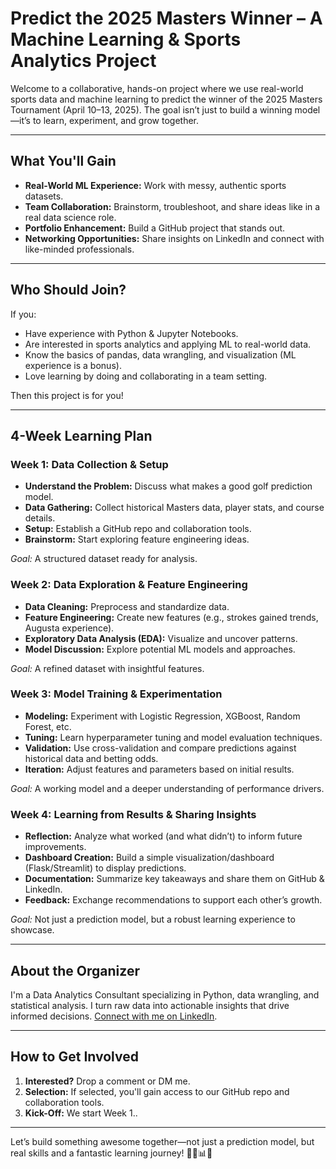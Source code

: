 # Predict the 2025 Masters Winner – A Machine Learning & Sports Analytics Project

Welcome to a collaborative, hands-on project where we use real-world sports data and machine learning to predict the winner of the 2025 Masters Tournament (April 10–13, 2025). The goal isn’t just to build a winning model—it’s to learn, experiment, and grow together.

---

## What You'll Gain

- **Real-World ML Experience:** Work with messy, authentic sports datasets.
- **Team Collaboration:** Brainstorm, troubleshoot, and share ideas like in a real data science role.
- **Portfolio Enhancement:** Build a GitHub project that stands out.
- **Networking Opportunities:** Share insights on LinkedIn and connect with like-minded professionals.

---

## Who Should Join?

If you:
- Have experience with Python & Jupyter Notebooks.
- Are interested in sports analytics and applying ML to real-world data.
- Know the basics of pandas, data wrangling, and visualization (ML experience is a bonus).
- Love learning by doing and collaborating in a team setting.

Then this project is for you!

---

## 4-Week Learning Plan

### Week 1: Data Collection & Setup
- **Understand the Problem:** Discuss what makes a good golf prediction model.
- **Data Gathering:** Collect historical Masters data, player stats, and course details.
- **Setup:** Establish a GitHub repo and collaboration tools.
- **Brainstorm:** Start exploring feature engineering ideas.

*Goal:* A structured dataset ready for analysis.

### Week 2: Data Exploration & Feature Engineering
- **Data Cleaning:** Preprocess and standardize data.
- **Feature Engineering:** Create new features (e.g., strokes gained trends, Augusta experience).
- **Exploratory Data Analysis (EDA):** Visualize and uncover patterns.
- **Model Discussion:** Explore potential ML models and approaches.

*Goal:* A refined dataset with insightful features.

### Week 3: Model Training & Experimentation
- **Modeling:** Experiment with Logistic Regression, XGBoost, Random Forest, etc.
- **Tuning:** Learn hyperparameter tuning and model evaluation techniques.
- **Validation:** Use cross-validation and compare predictions against historical data and betting odds.
- **Iteration:** Adjust features and parameters based on initial results.

*Goal:* A working model and a deeper understanding of performance drivers.

### Week 4: Learning from Results & Sharing Insights
- **Reflection:** Analyze what worked (and what didn’t) to inform future improvements.
- **Dashboard Creation:** Build a simple visualization/dashboard (Flask/Streamlit) to display predictions.
- **Documentation:** Summarize key takeaways and share them on GitHub & LinkedIn.
- **Feedback:** Exchange recommendations to support each other’s growth.

*Goal:* Not just a prediction model, but a robust learning experience to showcase.

---

## About the Organizer

I'm a Data Analytics Consultant specializing in Python, data wrangling, and statistical analysis. I turn raw data into actionable insights that drive informed decisions. [Connect with me on LinkedIn](https://www.linkedin.com/in/conn).

---

## How to Get Involved

1. **Interested?** Drop a comment or DM me.
2. **Selection:** If selected, you'll gain access to our GitHub repo and collaboration tools.
3. **Kick-Off:** We start Week 1..

---

Let’s build something awesome together—not just a prediction model, but real skills and a fantastic learning journey! 🏌️‍♂️📊💡
